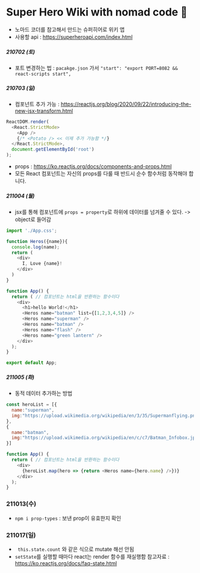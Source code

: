 # Super Hero Wiki with nomad code 🦾

- 노마드 코더를 참고해서 만드는 슈퍼히어로 위키 앱
- 사용할 api : https://superheroapi.com/index.html

##### 210702 (토)

- 포트 변경하는 법 : `pacakge.json` 가서 `"start": "export PORT=8082 && react-scripts start",`

##### 210703 (일)
- 컴포넌트 추가 가능 : https://reactjs.org/blog/2020/09/22/introducing-the-new-jsx-transform.html
```javascript
ReactDOM.render(
  <React.StrictMode>
    <App />
    {/* <Potato /> << 이제 추가 가능함 */}
  </React.StrictMode>,
  document.getElementById('root')
);
```

- props : https://ko.reactjs.org/docs/components-and-props.html
- 모든 React 컴포넌트는 자신의 props를 다룰 때 반드시 순수 함수처럼 동작해야 합니다.

##### 211004 (월)

* jsx를 통해 컴포넌트에 `props = property`로 하위에 데이터를 넘겨줄 수 있다. -> object로 들어감

```javascript
import './App.css';

function Heros({name}){
  console.log(name);
  return (
    <div>
      I, Love {name}!
    </div>
  )
}

function App() {
  return ( // 컴포넌트는 html을 반환하는 함수이다
    <div>
      <h1>hello World!</h1>
      <Heros name="batman" list={[1,2,3,4,5]} />
      <Heros name="superman" />
      <Heros name="batman" />
      <Heros name="flash" />
      <Heros name="green lantern" />
    </div>
  );
}

export default App;

```

##### 211005 (화)

* 동적 데이터 추가하는 방법

```javascript
const heroList = [{
  name:"superman",
  img:"https://upload.wikimedia.org/wikipedia/en/3/35/Supermanflying.png"
},
{
  name:"batman",
  img:"https://upload.wikimedia.org/wikipedia/en/c/c7/Batman_Infobox.jpg"
}]

function App() {
  return ( // 컴포넌트는 html을 반환하는 함수이다
    <div>
      {heroList.map(hero => {return <Heros name={hero.name} />})}
    </div>
  );
}
```

### 211013(수)
* `npm i prop-types` : 보낸 prop이 유효한지 확인

### 211017(일)
* ` this.state.count` 와 같은 식으로 mutate 해선 안됨
* `setState`를 실행할 때마다 react는 render 함수를 재실행함 참고자료 : https://ko.reactjs.org/docs/faq-state.html